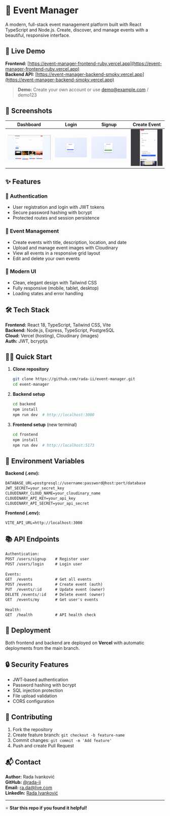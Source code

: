 # 🎉 Event Manager

A modern, full-stack event management platform built with React TypeScript and Node.js. Create, discover, and manage events with a beautiful, responsive interface.

## 🚀 Live Demo

**Frontend:** [https://event-manager-frontend-ruby.vercel.app](https://event-manager-frontend-ruby.vercel.app)  
**Backend API:** [https://event-manager-backend-smoky.vercel.app](https://event-manager-backend-smoky.vercel.app)

> **Demo:** Create your own account or use demo@example.com / demo123

## 📸 Screenshots

| Dashboard | Login | Signup | Create Event |
|-----------|-------|--------|--------------|
| ![Dashboard](screenshots/dashboard.png) | ![Login](screenshots/login.png) | ![Signup](screenshots/signup.png) | ![Create](screenshots/create.png) |

## ✨ Features

### 🔐 **Authentication**
- User registration and login with JWT tokens
- Secure password hashing with bcrypt
- Protected routes and session persistence

### 📅 **Event Management**
- Create events with title, description, location, and date
- Upload and manage event images with Cloudinary
- View all events in a responsive grid layout
- Edit and delete your own events

### 🎨 **Modern UI**
- Clean, elegant design with Tailwind CSS
- Fully responsive (mobile, tablet, desktop)
- Loading states and error handling

## 🛠️ Tech Stack

**Frontend:** React 18, TypeScript, Tailwind CSS, Vite  
**Backend:** Node.js, Express, TypeScript, PostgreSQL  
**Cloud:** Vercel (hosting), Cloudinary (images)  
**Auth:** JWT, bcryptjs

## 🏃‍♀️ Quick Start

1. **Clone repository**
   ```bash
   git clone https://github.com/rada-ii/event-manager.git
   cd event-manager
   ```

2. **Backend setup**
   ```bash
   cd backend
   npm install
   npm run dev  # http://localhost:3000
   ```

3. **Frontend setup** (new terminal)
   ```bash
   cd frontend
   npm install  
   npm run dev  # http://localhost:5173
   ```

## 🔧 Environment Variables

**Backend (.env):**
```env
DATABASE_URL=postgresql://username:password@host:port/database
JWT_SECRET=your_secret_key
CLOUDINARY_CLOUD_NAME=your_cloudinary_name
CLOUDINARY_API_KEY=your_api_key
CLOUDINARY_API_SECRET=your_api_secret
```

**Frontend (.env):**
```env
VITE_API_URL=http://localhost:3000
```

## 📚 API Endpoints

```
Authentication:
POST /users/signup    # Register user
POST /users/login     # Login user

Events:
GET  /events          # Get all events
POST /events          # Create event (auth)
PUT  /events/:id      # Update event (owner)
DELETE /events/:id    # Delete event (owner)
GET  /events/my       # Get user's events

Health:
GET  /health          # API health check
```

## 🚀 Deployment

Both frontend and backend are deployed on **Vercel** with automatic deployments from the main branch.

## 🔒 Security Features

- JWT-based authentication
- Password hashing with bcrypt
- SQL injection protection
- File upload validation
- CORS configuration

## 🤝 Contributing

1. Fork the repository
2. Create feature branch: `git checkout -b feature-name`
3. Commit changes: `git commit -m 'Add feature'`
4. Push and create Pull Request

## 📬 Contact

**Author:** Rada Ivanković  
**GitHub:** [@rada-ii](https://github.com/rada-ii)  
**Email:** ra.da@live.com  
**LinkedIn:** [Rada Ivanković](https://www.linkedin.com/in/rada-ivankovi%C4%87-52621b74/)

---

⭐ **Star this repo if you found it helpful!**
